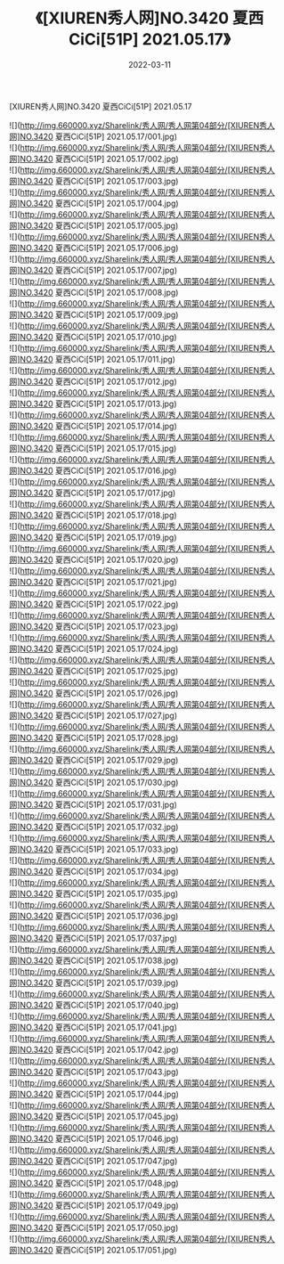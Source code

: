 ﻿---
layout: post
title:  《[XIUREN秀人网]NO.3420 夏西CiCi[51P] 2021.05.17》
date:   2022-03-11
img: http://img.660000.xyz/Sharelink/秀人网/秀人网第04部分/[XIUREN秀人网]NO.3420 夏西CiCi[51P] 2021.05.17/000.jpg
categories: [美女, 清纯, 唯美]
---

[XIUREN秀人网]NO.3420 夏西CiCi[51P] 2021.05.17

 ![](http://img.660000.xyz/Sharelink/秀人网/秀人网第04部分/[XIUREN秀人网]NO.3420 夏西CiCi[51P] 2021.05.17/001.jpg) <br>![](http://img.660000.xyz/Sharelink/秀人网/秀人网第04部分/[XIUREN秀人网]NO.3420 夏西CiCi[51P] 2021.05.17/002.jpg) <br>![](http://img.660000.xyz/Sharelink/秀人网/秀人网第04部分/[XIUREN秀人网]NO.3420 夏西CiCi[51P] 2021.05.17/003.jpg) <br>![](http://img.660000.xyz/Sharelink/秀人网/秀人网第04部分/[XIUREN秀人网]NO.3420 夏西CiCi[51P] 2021.05.17/004.jpg) <br>![](http://img.660000.xyz/Sharelink/秀人网/秀人网第04部分/[XIUREN秀人网]NO.3420 夏西CiCi[51P] 2021.05.17/005.jpg) <br>![](http://img.660000.xyz/Sharelink/秀人网/秀人网第04部分/[XIUREN秀人网]NO.3420 夏西CiCi[51P] 2021.05.17/006.jpg) <br>![](http://img.660000.xyz/Sharelink/秀人网/秀人网第04部分/[XIUREN秀人网]NO.3420 夏西CiCi[51P] 2021.05.17/007.jpg) <br>![](http://img.660000.xyz/Sharelink/秀人网/秀人网第04部分/[XIUREN秀人网]NO.3420 夏西CiCi[51P] 2021.05.17/008.jpg) <br>![](http://img.660000.xyz/Sharelink/秀人网/秀人网第04部分/[XIUREN秀人网]NO.3420 夏西CiCi[51P] 2021.05.17/009.jpg) <br>![](http://img.660000.xyz/Sharelink/秀人网/秀人网第04部分/[XIUREN秀人网]NO.3420 夏西CiCi[51P] 2021.05.17/010.jpg) <br>![](http://img.660000.xyz/Sharelink/秀人网/秀人网第04部分/[XIUREN秀人网]NO.3420 夏西CiCi[51P] 2021.05.17/011.jpg) <br>![](http://img.660000.xyz/Sharelink/秀人网/秀人网第04部分/[XIUREN秀人网]NO.3420 夏西CiCi[51P] 2021.05.17/012.jpg) <br>![](http://img.660000.xyz/Sharelink/秀人网/秀人网第04部分/[XIUREN秀人网]NO.3420 夏西CiCi[51P] 2021.05.17/013.jpg) <br>![](http://img.660000.xyz/Sharelink/秀人网/秀人网第04部分/[XIUREN秀人网]NO.3420 夏西CiCi[51P] 2021.05.17/014.jpg) <br>![](http://img.660000.xyz/Sharelink/秀人网/秀人网第04部分/[XIUREN秀人网]NO.3420 夏西CiCi[51P] 2021.05.17/015.jpg) <br>![](http://img.660000.xyz/Sharelink/秀人网/秀人网第04部分/[XIUREN秀人网]NO.3420 夏西CiCi[51P] 2021.05.17/016.jpg) <br>![](http://img.660000.xyz/Sharelink/秀人网/秀人网第04部分/[XIUREN秀人网]NO.3420 夏西CiCi[51P] 2021.05.17/017.jpg) <br>![](http://img.660000.xyz/Sharelink/秀人网/秀人网第04部分/[XIUREN秀人网]NO.3420 夏西CiCi[51P] 2021.05.17/018.jpg) <br>![](http://img.660000.xyz/Sharelink/秀人网/秀人网第04部分/[XIUREN秀人网]NO.3420 夏西CiCi[51P] 2021.05.17/019.jpg) <br>![](http://img.660000.xyz/Sharelink/秀人网/秀人网第04部分/[XIUREN秀人网]NO.3420 夏西CiCi[51P] 2021.05.17/020.jpg) <br>![](http://img.660000.xyz/Sharelink/秀人网/秀人网第04部分/[XIUREN秀人网]NO.3420 夏西CiCi[51P] 2021.05.17/021.jpg) <br>![](http://img.660000.xyz/Sharelink/秀人网/秀人网第04部分/[XIUREN秀人网]NO.3420 夏西CiCi[51P] 2021.05.17/022.jpg) <br>![](http://img.660000.xyz/Sharelink/秀人网/秀人网第04部分/[XIUREN秀人网]NO.3420 夏西CiCi[51P] 2021.05.17/023.jpg) <br>![](http://img.660000.xyz/Sharelink/秀人网/秀人网第04部分/[XIUREN秀人网]NO.3420 夏西CiCi[51P] 2021.05.17/024.jpg) <br>![](http://img.660000.xyz/Sharelink/秀人网/秀人网第04部分/[XIUREN秀人网]NO.3420 夏西CiCi[51P] 2021.05.17/025.jpg) <br>![](http://img.660000.xyz/Sharelink/秀人网/秀人网第04部分/[XIUREN秀人网]NO.3420 夏西CiCi[51P] 2021.05.17/026.jpg) <br>![](http://img.660000.xyz/Sharelink/秀人网/秀人网第04部分/[XIUREN秀人网]NO.3420 夏西CiCi[51P] 2021.05.17/027.jpg) <br>![](http://img.660000.xyz/Sharelink/秀人网/秀人网第04部分/[XIUREN秀人网]NO.3420 夏西CiCi[51P] 2021.05.17/028.jpg) <br>![](http://img.660000.xyz/Sharelink/秀人网/秀人网第04部分/[XIUREN秀人网]NO.3420 夏西CiCi[51P] 2021.05.17/029.jpg) <br>![](http://img.660000.xyz/Sharelink/秀人网/秀人网第04部分/[XIUREN秀人网]NO.3420 夏西CiCi[51P] 2021.05.17/030.jpg) <br>![](http://img.660000.xyz/Sharelink/秀人网/秀人网第04部分/[XIUREN秀人网]NO.3420 夏西CiCi[51P] 2021.05.17/031.jpg) <br>![](http://img.660000.xyz/Sharelink/秀人网/秀人网第04部分/[XIUREN秀人网]NO.3420 夏西CiCi[51P] 2021.05.17/032.jpg) <br>![](http://img.660000.xyz/Sharelink/秀人网/秀人网第04部分/[XIUREN秀人网]NO.3420 夏西CiCi[51P] 2021.05.17/033.jpg) <br>![](http://img.660000.xyz/Sharelink/秀人网/秀人网第04部分/[XIUREN秀人网]NO.3420 夏西CiCi[51P] 2021.05.17/034.jpg) <br>![](http://img.660000.xyz/Sharelink/秀人网/秀人网第04部分/[XIUREN秀人网]NO.3420 夏西CiCi[51P] 2021.05.17/035.jpg) <br>![](http://img.660000.xyz/Sharelink/秀人网/秀人网第04部分/[XIUREN秀人网]NO.3420 夏西CiCi[51P] 2021.05.17/036.jpg) <br>![](http://img.660000.xyz/Sharelink/秀人网/秀人网第04部分/[XIUREN秀人网]NO.3420 夏西CiCi[51P] 2021.05.17/037.jpg) <br>![](http://img.660000.xyz/Sharelink/秀人网/秀人网第04部分/[XIUREN秀人网]NO.3420 夏西CiCi[51P] 2021.05.17/038.jpg) <br>![](http://img.660000.xyz/Sharelink/秀人网/秀人网第04部分/[XIUREN秀人网]NO.3420 夏西CiCi[51P] 2021.05.17/039.jpg) <br>![](http://img.660000.xyz/Sharelink/秀人网/秀人网第04部分/[XIUREN秀人网]NO.3420 夏西CiCi[51P] 2021.05.17/040.jpg) <br>![](http://img.660000.xyz/Sharelink/秀人网/秀人网第04部分/[XIUREN秀人网]NO.3420 夏西CiCi[51P] 2021.05.17/041.jpg) <br>![](http://img.660000.xyz/Sharelink/秀人网/秀人网第04部分/[XIUREN秀人网]NO.3420 夏西CiCi[51P] 2021.05.17/042.jpg) <br>![](http://img.660000.xyz/Sharelink/秀人网/秀人网第04部分/[XIUREN秀人网]NO.3420 夏西CiCi[51P] 2021.05.17/043.jpg) <br>![](http://img.660000.xyz/Sharelink/秀人网/秀人网第04部分/[XIUREN秀人网]NO.3420 夏西CiCi[51P] 2021.05.17/044.jpg) <br>![](http://img.660000.xyz/Sharelink/秀人网/秀人网第04部分/[XIUREN秀人网]NO.3420 夏西CiCi[51P] 2021.05.17/045.jpg) <br>![](http://img.660000.xyz/Sharelink/秀人网/秀人网第04部分/[XIUREN秀人网]NO.3420 夏西CiCi[51P] 2021.05.17/046.jpg) <br>![](http://img.660000.xyz/Sharelink/秀人网/秀人网第04部分/[XIUREN秀人网]NO.3420 夏西CiCi[51P] 2021.05.17/047.jpg) <br>![](http://img.660000.xyz/Sharelink/秀人网/秀人网第04部分/[XIUREN秀人网]NO.3420 夏西CiCi[51P] 2021.05.17/048.jpg) <br>![](http://img.660000.xyz/Sharelink/秀人网/秀人网第04部分/[XIUREN秀人网]NO.3420 夏西CiCi[51P] 2021.05.17/049.jpg) <br>![](http://img.660000.xyz/Sharelink/秀人网/秀人网第04部分/[XIUREN秀人网]NO.3420 夏西CiCi[51P] 2021.05.17/050.jpg) <br>![](http://img.660000.xyz/Sharelink/秀人网/秀人网第04部分/[XIUREN秀人网]NO.3420 夏西CiCi[51P] 2021.05.17/051.jpg) <br>